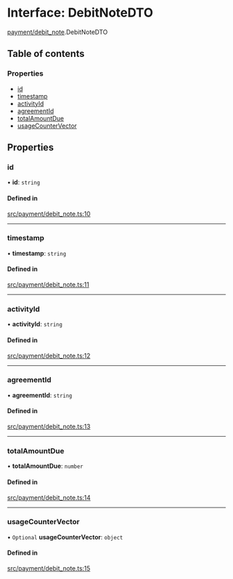 # Interface: DebitNoteDTO

[payment/debit\_note](../modules/payment_debit_note).DebitNoteDTO

## Table of contents

### Properties

- [id](payment_debit_note.DebitNoteDTO#id)
- [timestamp](payment_debit_note.DebitNoteDTO#timestamp)
- [activityId](payment_debit_note.DebitNoteDTO#activityid)
- [agreementId](payment_debit_note.DebitNoteDTO#agreementid)
- [totalAmountDue](payment_debit_note.DebitNoteDTO#totalamountdue)
- [usageCounterVector](payment_debit_note.DebitNoteDTO#usagecountervector)

## Properties

### id

• **id**: `string`

#### Defined in

[src/payment/debit_note.ts:10](https://github.com/golemfactory/golem-js/blob/614ea72/src/payment/debit_note.ts#L10)

___

### timestamp

• **timestamp**: `string`

#### Defined in

[src/payment/debit_note.ts:11](https://github.com/golemfactory/golem-js/blob/614ea72/src/payment/debit_note.ts#L11)

___

### activityId

• **activityId**: `string`

#### Defined in

[src/payment/debit_note.ts:12](https://github.com/golemfactory/golem-js/blob/614ea72/src/payment/debit_note.ts#L12)

___

### agreementId

• **agreementId**: `string`

#### Defined in

[src/payment/debit_note.ts:13](https://github.com/golemfactory/golem-js/blob/614ea72/src/payment/debit_note.ts#L13)

___

### totalAmountDue

• **totalAmountDue**: `number`

#### Defined in

[src/payment/debit_note.ts:14](https://github.com/golemfactory/golem-js/blob/614ea72/src/payment/debit_note.ts#L14)

___

### usageCounterVector

• `Optional` **usageCounterVector**: `object`

#### Defined in

[src/payment/debit_note.ts:15](https://github.com/golemfactory/golem-js/blob/614ea72/src/payment/debit_note.ts#L15)
